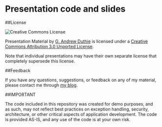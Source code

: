 Presentation code and slides
============================

##License

![Creative Commons License](http://i.creativecommons.org/l/by/3.0/88x31.png "Creative Commons License")

Presentation Material by [G. Andrew Duthie](http://devhammer.net) is licensed under a [Creative Commons Attribution 3.0 Unported License](http://creativecommons.org/licenses/by/3.0/).

Note that individual presentations may have their own separate license that completely supersede this license.

##Feedback

If you have any questions, suggestions, or feedback on any of my material, please contact me through [my blog](http://devhammer.net/contact).

##IMPORTANT

The code included in this repository was created for demo purposes, and as such, may not reflect best practices on 
exception handling, security, architecture, or other critical aspects of application development. The code is provided 
AS-IS, and any use of the code is at your own risk.
